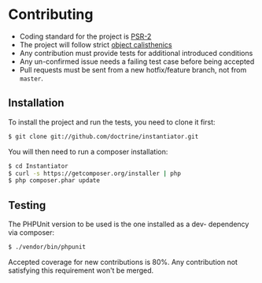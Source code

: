 # Contributing
 * Coding standard for the project is [PSR-2](https://github.com/php-fig/fig-standards/blob/master/accepted/PSR-2-coding-style-guide.md)
 * The project will follow strict [object calisthenics](http://www.slideshare.net/guilhermeblanco/object-calisthenics-applied-to-php)
 * Any contribution must provide tests for additional introduced conditions
 * Any un-confirmed issue needs a failing test case before being accepted
 * Pull requests must be sent from a new hotfix/feature branch, not from `master`.
## Installation
To install the project and run the tests, you need to clone it first:
```sh
$ git clone git://github.com/doctrine/instantiator.git
```
You will then need to run a composer installation:
```sh
$ cd Instantiator
$ curl -s https://getcomposer.org/installer | php
$ php composer.phar update
```
## Testing
The PHPUnit version to be used is the one installed as a dev- dependency via composer:
```sh
$ ./vendor/bin/phpunit
```
Accepted coverage for new contributions is 80%. Any contribution not satisfying this requirement 
won't be merged.
